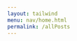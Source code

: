 ```yaml
---
layout: tailwind
menu: nav/home.html
permalink: /allPosts
---
```

<div id="posts-container" class="py-10 space-y-6"></div>

<link href="https://cdn.jsdelivr.net/npm/daisyui@4.12.19/dist/full.min.css" rel="stylesheet" type="text/css" />

<script type="module">
import { getPostsByType, getImagesByPostId, removePostById } from "{{site.baseurl}}/assets/js/api/posts.js";
import { getCommentsByPostId, postComment } from "{{site.baseurl}}/assets/js/api/comments.js";
import { pythonURI } from "{{site.baseurl}}/assets/js/api/config.js";
import { getUserProfile } from "{{site.baseurl}}/assets/js/api/users.js"

const carType = "all";
const postsContainer = document.getElementById("posts-container");

const getPostImages = async (postId) => {
  getImagesByPostId(postId).then((images) => {
    if (images) {
      const formattedImages = [];
      images.forEach((image) => {
        formattedImages.push(`data:image/jpeg;base64,${image}`);
      });
      return formattedImages;
    } else {
      console.error("Failed to fetch images");
    }
  });
}

const removePost = async (postId, postElement) => {
  const removed = await removePostById(postId)
  if (removed) {
    postElement.remove(); // Remove the post element from the DOM
  } else {
    alert("Cannot remove post");
  }
}

getPostsByType(carType).then((posts) => {
  if (posts) {
    const postsContainer = document.getElementById("posts-container");
    const dateNow = new Date();
    const dateNowString = dateNow.getMonth()+1 + "/" + dateNow.getDate() + "/" + dateNow.getFullYear();
    const dateNowHours = dateNow.getHours();
    const orderedPostElements = [...posts]
    const orderedPosts = orderPostByDate(posts)

    orderedPosts.forEach((post, i) => {
      getImagesByPostId(post.id).then((images) => {
        const formattedImages = [];
        images.forEach((image) => {
          formattedImages.push(`data:image/jpeg;base64,${image}`);
        });
        const date = new Date(post.date_posted)
        let dateString = date.getMonth()+1 + "/" + date.getDate() + "/" + date.getFullYear();
        if (dateNowString === dateString) {
          dateString = "Today";
        }
        const profilePicture = pythonURI + "/uploads/" + post.user.uid + "/" + post.user.pfp
        const postElement = makePostElement(post.title, post.description, dateString, formattedImages, post.id, post.car_type, post.user.name, profilePicture);
        postsContainer.appendChild(postElement)
      });
    });
  } else {
    console.error("Failed to fetch posts");
  }
});

function makePostElement(title, description, date, images, postId, carType, username, profilePicture) {
  const postElement = document.createElement("div");
    postElement.className =
      "w-1/3 max-w-xl mx-auto border border-gray-300 rounded-lg shadow-md bg-white";

    // Add post content
    postElement.innerHTML = `
      <!-- Close Button -->
      <button
        class="closeBtn top-2 left-2 text-gray-600 hover:text-gray-900 rounded-full p-2"
        aria-label="Close">
        &times;
      </button>
      <!-- Header -->
      <div class="flex items-center px-4 py-2">
        <img src="${profilePicture}" alt="Profile Picture" class="w-10 h-10 rounded-full border border-gray-300">
        <div class="ml-3">
          <h3 class="text-lg font-semibold text-gray-900">${username}</h3>
          <p class="text-sm text-gray-500">${date}</p>
          <p class="text-sm text-gray-500">${carType.toUpperCase()}</p>
        </div>
      </div>     
      <hr class="border-gray-300">

      <!-- Carousel -->
      <div class="relative flex w-full overflow-hidden">
        <div class="carousel relative flex w-full">
          ${images
            .map(
              (image, index) =>
                `
                <img src="${image}" alt="${title}" class="carousel-item w-full">
                `
            )
            .join("")}
        </div>
      </div>

      <!-- Description -->
      <div class="px-4 py-2">
        <p class="text-gray-700">${description}</p>
      </div>

      <div class="px-4 py-2">
        <button id="show-comments-btn-${postId}" class="bg-red-500 text-white px-4 w-full py-1 rounded">Show Comments</button>
        <div id="comments-section-${postId}" class="hidden mt-4">
          
        </div>
    </div>
    <hr class="border-gray-300">
    `;

    const closeButton = postElement.querySelector(".closeBtn");
    closeButton.addEventListener("click", () => removePost(postId, postElement));

    postElement.querySelector(`#show-comments-btn-${postId}`).addEventListener("click", () => {
      loadComments(postId, postElement)
      });   

    return postElement;
}

const loadComments =  async (postId, postElement, loadShowingComments) => {
  const commentsSection = document.getElementById(`comments-section-${postId}`);
  if (!loadShowingComments) {
    commentsSection.classList.toggle("hidden");
  }
  if (!commentsSection.classList.contains("hidden")) {
    postElement.querySelector(`#show-comments-btn-${postId}`).innerHTML = "Hide Comments"
    const comments = await getCommentsByPostId(postId)
    console.log(comments)
    commentsSection.innerHTML = "";
    comments.map(comment => {
      const profilePicture = pythonURI + "/uploads/" + comment.user.uid + "/" + comment.user.pfp

      const commentElement = document.createElement("div")

      commentElement.className = "flex items-center space-x-4"
      commentElement.innerHTML = `
        <img src="${profilePicture}" alt="Profile Picture" class="w-10 h-10 rounded-full">
        <div>
          <p class="font-semibold">${comment.user.name}</p>
          <p class="text-gray-700">${comment.content}</p>
        </div>
      `
      commentsSection.appendChild(commentElement)
    // add commentElement to the comments section element
    })

    const currUser = await getUserProfile()

    if(!currUser) {
      return
    }

    console.log(currUser)
    const profilePicture = pythonURI + "/uploads/" + currUser.uid + "/" + currUser.pfp
    const makeCommentElement = document.createElement("div")
    makeCommentElement.className = "flex items-center space-x-4"
    makeCommentElement.innerHTML = `
    <div class="flex items-center space-x-4">
      <img src="${profilePicture}" alt="Profile Picture" class="w-10 h-10 rounded-full">
      <div>
        <p class="font-semibold">${currUser.name}</p>
        <input type="text" class="make-comment-content text-gray-700 bg-white" placeholder="Write a comment..."></input>
      </div>
          <button class="submit-comment-btn bg-red-500 text-white px-2 py-1 rounded text-sm">Post Comment</button>  
      </div>     
    `
    const submitCommentBtn = makeCommentElement.querySelector('.submit-comment-btn')
    const commentContent = makeCommentElement.querySelector('.make-comment-content')

    submitCommentBtn.addEventListener('click', () => {
        postComment({
          content: commentContent.value,
          post_id: postId
        }).then((comment) => {
          if (comment.success) {
            loadComments(postId, postElement, true)
          }
        })
    })

    //make the button work with the api and it is done also update comments when u post one
    commentsSection.appendChild(makeCommentElement)
    return
  }
  postElement.querySelector(`#show-comments-btn-${postId}`).innerHTML = "Show Comments"
}

function orderPostByDate(posts) {
  const sortedPosts = posts

  sortedPosts.sort((post1, post2) => {
    const dateTime1 = new Date(post1["date_posted"])
    const dateTime2 = new Date(post2["date_posted"])

    return dateTime1.getTime()-dateTime2.getTime()
  })
  return sortedPosts
}

</script>
